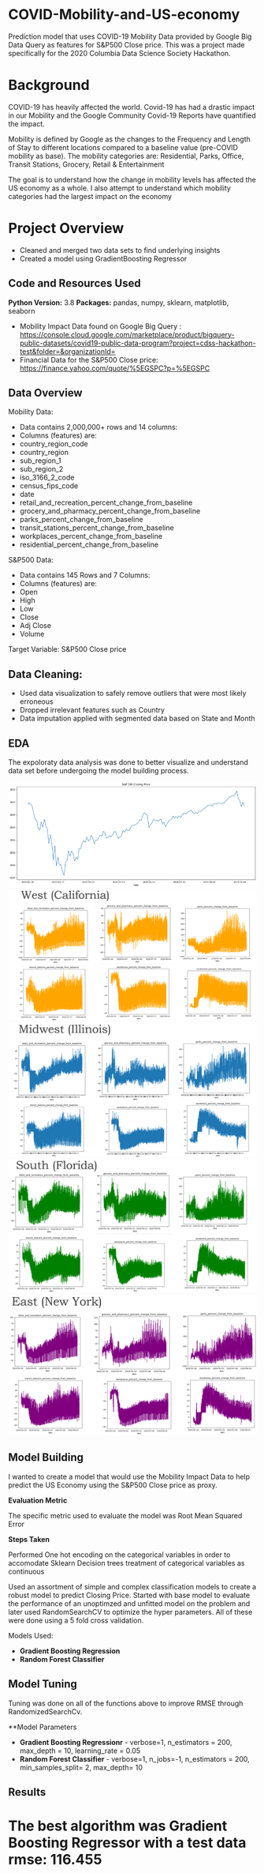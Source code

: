 # COVID-Mobility-and-US-economy
Prediction model that uses COVID-19 Mobility Data provided by Google Big Data Query as features for S&amp;P500 Close price. 
This was a project made specifically for the 2020 Columbia Data Science Society Hackathon.


# Background 
COVID-19 has heavily affected the world. Covid-19 has had a drastic impact in our Mobility and the Google Community Covid-19 Reports have quantified the impact. 

Mobility is defined by Google as the changes to the Frequency and Length of Stay to different locations compared to a baseline value (pre-COVID mobility as base). 
The mobility categories are: Residential, Parks, Office, Transit Stations, Grocery, Retail & Entertainment

The goal is to understand how the change in mobility levels has affected the US economy as a whole. I also attempt to understand which mobility categories had the largest impact on the economy 


# Project Overview 

* Cleaned and merged two data sets to find underlying insights
* Created a model using GradientBoosting Regressor

## Code and Resources Used 
**Python Version:** 3.8 
**Packages:** pandas, numpy, sklearn, matplotlib, seaborn 
* Mobility Impact Data found on Google Big Query : 
https://console.cloud.google.com/marketplace/product/bigquery-public-datasets/covid19-public-data-program?project=cdss-hackathon-test&folder=&organizationId=
* Financial Data for the S&amp;P500 Close price: https://finance.yahoo.com/quote/%5EGSPC?p=%5EGSPC


## Data Overview
Mobility Data:
* Data contains 2,000,000+ rows and 14 columns:
* Columns (features) are:
* country_region_code
* country_region
* sub_region_1
* sub_region_2
* iso_3166_2_code
* census_fips_code
* date
* retail_and_recreation_percent_change_from_baseline
* grocery_and_pharmacy_percent_change_from_baseline
* parks_percent_change_from_baseline
* transit_stations_percent_change_from_baseline
* workplaces_percent_change_from_baseline
* residential_percent_change_from_baseline

S&P500 Data:
* Data contains 145 Rows and 7 Columns:
* Columns (features) are:
* Open
* High
* Low
* Close
* Adj Close
* Volume

Target Variable: 
 S&amp;P500 Close price
 
## Data Cleaning:
* Used data visualization to safely remove outliers that were most likely erroneous 
*	Dropped irrelevant features such as Country
*	Data imputation applied with segmented data based on State and Month

## EDA
The expoloraty data analysis was done to better visualize and understand data set before undergoing the model building process.

![alt text](https://github.com/kevin7303/COVID-Mobility-and-US-economy/blob/master/sp500.png "SP500")
![alt text](https://github.com/kevin7303/COVID-Mobility-and-US-economy/blob/master/West.PNG "west")
![alt text](https://github.com/kevin7303/COVID-Mobility-and-US-economy/blob/master/Midwest.PNG "midwest")
![alt text](https://github.com/kevin7303/COVID-Mobility-and-US-economy/blob/master/South.PNG "south")
![alt text](https://github.com/kevin7303/COVID-Mobility-and-US-economy/blob/master/East.PNG "East")


## Model Building 
I wanted to create a model that would use the Mobility Impact Data to help predict the US Economy using the  S&amp;P500 Close price as proxy.

**Evaluation Metric**

The specific metric used to evaluate the model was Root Mean Squared Error


**Steps Taken**

Performed One hot encoding on the categorical variables in order to accomodate Sklearn Decision trees treatment of categorical variables as continuous

Used an assortment of simple and complex classification models to create a robust model to predict Closing Price.
Started with base model to evaluate the performance of an unoptimzed and unfitted model on the problem and later used RandomSearchCV to optimize the hyper parameters.
All of these were done using a 5 fold cross validation.

Models Used:
* **Gradient Boosting Regression** 
* **Random Forest Classifier** 

## Model Tuning
Tuning was done on all of the functions above to improve RMSE through RandomizedSearchCv.


**Model Parameters

* **Gradient Boosting Regressionr** - verbose=1, n_estimators = 200, max_depth = 10, learning_rate = 0.05
* **Random Forest Classifier** - verbose=1, n_jobs=-1, n_estimators = 200, min_samples_split= 2, max_depth= 10


## **Results**
# The best algorithm was Gradient Boosting Regressor with a test data rmse: 116.455


